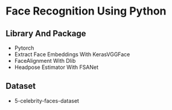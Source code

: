 Face Recognition Using Python
==============

Library And Package
--------------
- Pytorch
- Extract Face Embeddings With KerasVGGFace
- FaceAlignment With Dlib
- Headpose Estimator With FSANet

Dataset
--------------
- 5-celebrity-faces-dataset